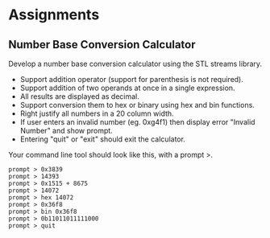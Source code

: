 # Assignments

## Number Base Conversion Calculator

Develop a number base conversion calculator using the STL streams library.

- Support addition operator (support for parenthesis is not required).
- Support addition of two operands at once in a single expression.
- All results are displayed as decimal.
- Support conversion them to hex or binary using hex and bin functions.
- Right justify all numbers in a 20 column width.
- If user enters an invalid number (eg. 0xg4f1) then display error "Invalid Number" and show prompt.
- Entering "quit" or "exit" should exit the calculator.

Your command line tool should look like this, with a prompt >.

```
prompt > 0x3839
prompt > 14393
prompt > 0x1515 + 8675
prompt > 14072
prompt > hex 14072
prompt > 0x36f8
prompt > bin 0x36f8
prompt > 0b11011011111000
prompt > quit
```
